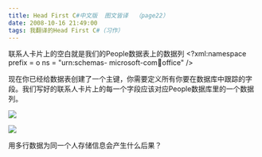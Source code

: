 ```yaml
---
title: Head First C#中文版  图文皆译  （page22）
date: 2008-10-16 21:49:00
tags: 我翻译的Head First C#（习作）
---
```

联系人卡片上的空白就是我们的People数据表上的数据列  <?xml:namespace prefix = o ns = "urn:schemas-
microsoft-com:office:office" />

现在你已经给数据表创建了一个主键，你需要定义所有你要在数据库中跟踪的字段。我们写好的联系人卡片上的每一个字段应该对应People数据库里的一个数据列。

![](https://p-blog.csdn.net/images/p_blog_csdn_net/cuipengfei1/EntryImages/20081016/%E6%88%AA%E5%9B%BE00633597905642221250.jpg)

![](https://p-blog.csdn.net/images/p_blog_csdn_net/cuipengfei1/EntryImages/20081016/%E6%88%AA%E5%9B%BE01633597905643002500.jpg)

用多行数据为同一个人存储信息会产生什么后果？



